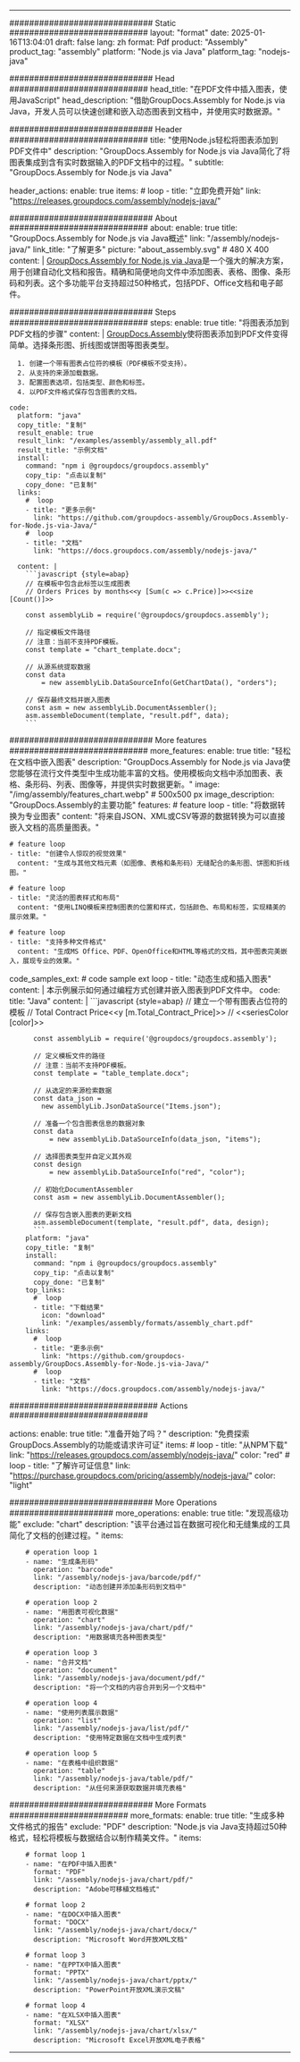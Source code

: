 



---
############################# Static ############################
layout: "format"
date:  2025-01-16T13:04:01
draft: false
lang: zh
format: Pdf
product: "Assembly"
product_tag: "assembly"
platform: "Node.js via Java"
platform_tag: "nodejs-java"

############################# Head ############################
head_title: "在PDF文件中插入图表，使用JavaScript"
head_description: "借助GroupDocs.Assembly for Node.js via Java，开发人员可以快速创建和嵌入动态图表到文档中，并使用实时数据源。"

############################# Header ############################
title: "使用Node.js轻松将图表添加到PDF文件中" 
description: "GroupDocs.Assembly for Node.js via Java简化了将图表集成到含有实时数据输入的PDF文档中的过程。"
subtitle: "GroupDocs.Assembly for Node.js via Java" 

header_actions:
  enable: true
  items:
    #  loop
    - title: "立即免费开始"
      link: "https://releases.groupdocs.com/assembly/nodejs-java/"
      
############################# About ############################
about:
    enable: true
    title: "GroupDocs.Assembly for Node.js via Java概述"
    link: "/assembly/nodejs-java/"
    link_title: "了解更多"
    picture: "about_assembly.svg" # 480 X 400
    content: |
       [GroupDocs.Assembly for Node.js via Java](/assembly/nodejs-java/)是一个强大的解决方案，用于创建自动化文档和报告。精确和简便地向文件中添加图表、表格、图像、条形码和列表。这个多功能平台支持超过50种格式，包括PDF、Office文档和电子邮件。

############################# Steps ############################
steps:
    enable: true
    title: "将图表添加到PDF文档的步骤"
    content: |
      [GroupDocs.Assembly](/assembly/nodejs-java/)使将图表添加到PDF文件变得简单。选择条形图、折线图或饼图等图表类型。
      
      1. 创建一个带有图表占位符的模板（PDF模板不受支持）。
      2. 从支持的来源加载数据。
      3. 配置图表选项，包括类型、颜色和标签。
      4. 以PDF文件格式保存包含图表的文档。
   
    code:
      platform: "java"
      copy_title: "复制"
      result_enable: true
      result_link: "/examples/assembly/assembly_all.pdf"
      result_title: "示例文档"
      install:
        command: "npm i @groupdocs/groupdocs.assembly"
        copy_tip: "点击以复制"
        copy_done: "已复制"
      links:
        #  loop
        - title: "更多示例"
          link: "https://github.com/groupdocs-assembly/GroupDocs.Assembly-for-Node.js-via-Java/"
        #  loop
        - title: "文档"
          link: "https://docs.groupdocs.com/assembly/nodejs-java/"
          
      content: |
        ```javascript {style=abap}
        // 在模板中包含此标签以生成图表
        // Orders Prices by months<<y [Sum(c => c.Price)]>><<size [Count()]>>
    
        const assemblyLib = require('@groupdocs/groupdocs.assembly');

        // 指定模板文件路径
        // 注意：当前不支持PDF模板。
        const template = "chart_template.docx";

        // 从源系统提取数据
        const data 
            = new assemblyLib.DataSourceInfo(GetChartData(), "orders");

        // 保存最终文档并嵌入图表
        const asm = new assemblyLib.DocumentAssembler();
        asm.assembleDocument(template, "result.pdf", data);
        ```           

############################# More features ############################
more_features:
  enable: true
  title: "轻松在文档中嵌入图表"
  description: "GroupDocs.Assembly for Node.js via Java使您能够在流行文件类型中生成功能丰富的文档。使用模板向文档中添加图表、表格、条形码、列表、图像等，并提供实时数据更新。"
  image: "/img/assembly/features_chart.webp" # 500x500 px
  image_description: "GroupDocs.Assembly的主要功能"
  features:
    # feature loop
    - title: "将数据转换为专业图表"
      content: "将来自JSON、XML或CSV等源的数据转换为可以直接嵌入文档的高质量图表。"

    # feature loop
    - title: "创建令人惊叹的视觉效果"
      content: "生成与其他文档元素（如图像、表格和条形码）无缝配合的条形图、饼图和折线图。"

    # feature loop
    - title: "灵活的图表样式和布局"
      content: "使用LINQ模板来控制图表的位置和样式，包括颜色、布局和标签，实现精美的展示效果。"

    # feature loop
    - title: "支持多种文件格式"
      content: "生成MS Office、PDF、OpenOffice和HTML等格式的文档，其中图表完美嵌入，展现专业的效果。"
      
  code_samples_ext:
    # code sample ext loop
    - title: "动态生成和插入图表"
      content: |
        本示例展示如何通过编程方式创建并嵌入图表到PDF文件中。
      code:
        title: "Java"
        content: |
          ```javascript {style=abap}
          // 建立一个带有图表占位符的模板
          // Total Contract Price<<y [m.Total_Contract_Price]>>
          // <<seriesColor [color]>>
          
          const assemblyLib = require('@groupdocs/groupdocs.assembly');

          // 定义模板文件的路径
          // 注意：当前不支持PDF模板。
          const template = "table_template.docx";

          // 从选定的来源检索数据
          const data_json = 
            new assemblyLib.JsonDataSource("Items.json");

          // 准备一个包含图表信息的数据对象
          const data 
              = new assemblyLib.DataSourceInfo(data_json, "items");

          // 选择图表类型并自定义其外观
          const design 
              = new assemblyLib.DataSourceInfo("red", "color");

          // 初始化DocumentAssembler
          const asm = new assemblyLib.DocumentAssembler();

          // 保存包含嵌入图表的更新文档
          asm.assembleDocument(template, "result.pdf", data, design);
          ```
        platform: "java"
        copy_title: "复制"
        install:
          command: "npm i @groupdocs/groupdocs.assembly"
          copy_tip: "点击以复制"
          copy_done: "已复制"
        top_links:
          #  loop
          - title: "下载结果"
            icon: "download"
            link: "/examples/assembly/formats/assembly_chart.pdf"
        links:
          #  loop
          - title: "更多示例"
            link: "https://github.com/groupdocs-assembly/GroupDocs.Assembly-for-Node.js-via-Java/"
          #  loop
          - title: "文档"
            link: "https://docs.groupdocs.com/assembly/nodejs-java/"
            

            


############################## Actions ############################

actions:
  enable: true
  title: "准备开始了吗？"
  description: "免费探索GroupDocs.Assembly的功能或请求许可证"
  items:
    #  loop
    - title: "从NPM下载"
      link: "https://releases.groupdocs.com/assembly/nodejs-java/"
      color: "red"
        #  loop
    - title: "了解许可证信息"
      link: "https://purchase.groupdocs.com/pricing/assembly/nodejs-java/"
      color: "light"


############################# More Operations #####################
more_operations:
    enable: true
    title: "发现高级功能"
    exclude: "chart"
    description: "该平台通过旨在数据可视化和无缝集成的工具简化了文档的创建过程。"
    items: 
          
        # operation loop 1
        - name: "生成条形码"
          operation: "barcode"
          link: "/assembly/nodejs-java/barcode/pdf/"
          description: "动态创建并添加条形码到文档中"

        # operation loop 2
        - name: "用图表可视化数据"
          operation: "chart"
          link: "/assembly/nodejs-java/chart/pdf/"
          description: "用数据填充各种图表类型"

        # operation loop 3
        - name: "合并文档"
          operation: "document"
          link: "/assembly/nodejs-java/document/pdf/"
          description: "将一个文档的内容合并到另一个文档中"

        # operation loop 4
        - name: "使用列表展示数据"
          operation: "list"
          link: "/assembly/nodejs-java/list/pdf/"
          description: "使用特定数据在文档中生成列表"

        # operation loop 5
        - name: "在表格中组织数据"
          operation: "table"
          link: "/assembly/nodejs-java/table/pdf/"
          description: "从任何来源获取数据并填充表格"
         
          
############################# More Formats ########################
more_formats:
    enable: true
    title: "生成多种文件格式的报告"
    exclude: "PDF"
    description: "Node.js via Java支持超过50种格式，轻松将模板与数据结合以制作精美文件。"
    items: 
          
        # format loop 1
        - name: "在PDF中插入图表"
          format: "PDF"
          link: "/assembly/nodejs-java/chart/pdf/"
          description: "Adobe可移植文档格式"
          
        # format loop 2
        - name: "在DOCX中插入图表"
          format: "DOCX"
          link: "/assembly/nodejs-java/chart/docx/"
          description: "Microsoft Word开放XML文档"
          
        # format loop 3
        - name: "在PPTX中插入图表"
          format: "PPTX"
          link: "/assembly/nodejs-java/chart/pptx/"
          description: "PowerPoint开放XML演示文稿"
          
        # format loop 4
        - name: "在XLSX中插入图表"
          format: "XLSX"
          link: "/assembly/nodejs-java/chart/xlsx/"
          description: "Microsoft Excel开放XML电子表格"


          

---
